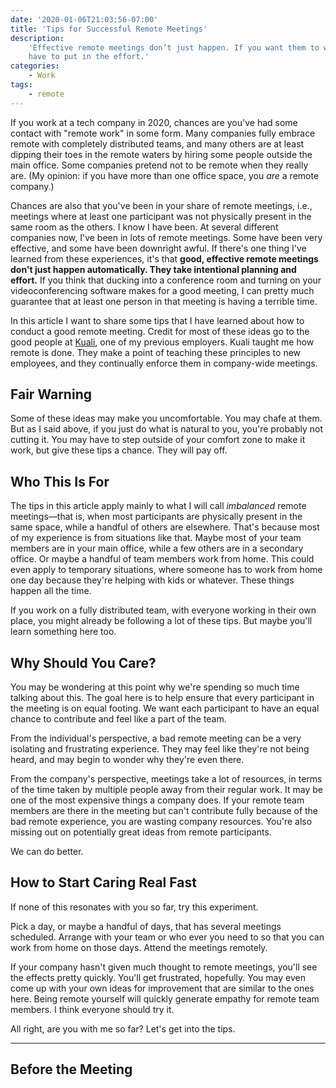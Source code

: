 ```yaml
---
date: '2020-01-06T21:03:56-07:00'
title: 'Tips for Successful Remote Meetings'
description:
    'Effective remote meetings don’t just happen. If you want them to work, you
    have to put in the effort.'
categories:
    - Work
tags:
    - remote
---
```


If you work at a tech company in 2020, chances are you've had some contact with
"remote work" in some form. Many companies fully embrace remote with completely
distributed teams, and many others are at least dipping their toes in the remote
waters by hiring some people outside the main office. Some companies pretend not
to be remote when they really are. (My opinion: if you have more than one office
space, you _are_ a remote company.)

Chances are also that you've been in your share of remote meetings, i.e.,
meetings where at least one participant was not physically present in the same
room as the others. I know I have been. At several different companies now, I've
been in lots of remote meetings. Some have been very effective, and some have
been downright awful. If there's one thing I've learned from these experiences,
it's that **good, effective remote meetings don't just happen automatically.
They take intentional planning and effort.** If you think that ducking into a
conference room and turning on your videoconferencing software makes for a good
meeting, I can pretty much guarantee that at least one person in that meeting is
having a terrible time.

In this article I want to share some tips that I have learned about how to
conduct a good remote meeting. Credit for most of these ideas go to the good
people at [Kuali](https://www.kuali.co/), one of my previous employers. Kuali
taught me how remote is done. They make a point of teaching these principles to
new employees, and they continually enforce them in company-wide meetings.

## Fair Warning

Some of these ideas may make you uncomfortable. You may chafe at them. But as I
said above, if you just do what is natural to you, you're probably not cutting
it. You may have to step outside of your comfort zone to make it work, but give
these tips a chance. They will pay off.

## Who This Is For

The tips in this article apply mainly to what I will call _imbalanced_ remote
meetings—that is, when most participants are physically present in the same
space, while a handful of others are elsewhere. That's because most of my
experience is from situations like that. Maybe most of your team members are in
your main office, while a few others are in a secondary office. Or maybe a
handful of team members work from home. This could even apply to temporary
situations, where someone has to work from home one day because they're helping
with kids or whatever. These things happen all the time.

If you work on a fully distributed team, with everyone working in their own
place, you might already be following a lot of these tips. But maybe you'll
learn something here too.

## Why Should You Care?

You may be wondering at this point why we're spending so much time talking about
this. The goal here is to help ensure that every participant in the meeting is
on equal footing. We want each participant to have an equal chance to contribute
and feel like a part of the team.

From the individual's perspective, a bad remote meeting can be a very isolating
and frustrating experience. They may feel like they're not being heard, and may
begin to wonder why they're even there.

From the company's perspective, meetings take a lot of resources, in terms of
the time taken by multiple people away from their regular work. It may be one of
the most expensive things a company does. If your remote team members are there
in the meeting but can't contribute fully because of the bad remote experience,
you are wasting company resources. You're also missing out on potentially great
ideas from remote participants.

We can do better.

## How to Start Caring Real Fast

If none of this resonates with you so far, try this experiment.

Pick a day, or maybe a handful of days, that has several meetings scheduled.
Arrange with your team or who ever you need to so that you can work from home on
those days. Attend the meetings remotely.

If your company hasn't given much thought to remote meetings, you'll see the
effects pretty quickly. You'll get frustrated, hopefully. You may even come up
with your own ideas for improvement that are similar to the ones here. Being
remote yourself will quickly generate empathy for remote team members. I think
everyone should try it.

All right, are you with me so far? Let's get into the tips.

---

## Before the Meeting

